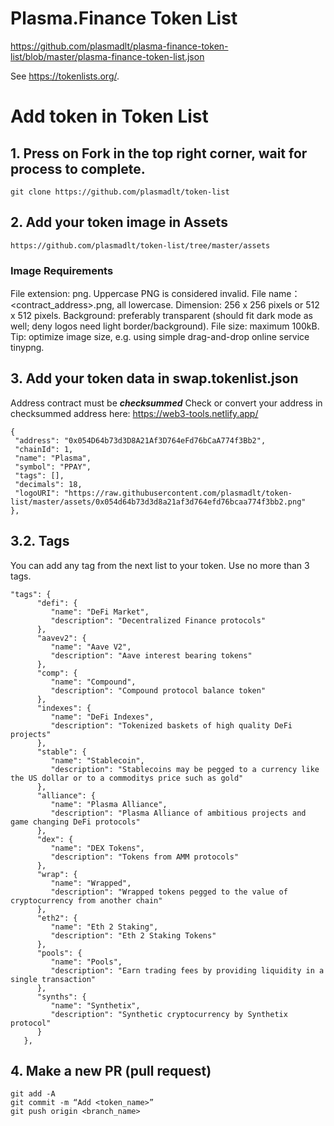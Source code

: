 # Plasma.Finance Token List
 https://github.com/plasmadlt/plasma-finance-token-list/blob/master/plasma-finance-token-list.json

See https://tokenlists.org/.

# Add token in Token List 
## 1. Press on Fork in the top right corner, wait for process to complete.

```
git clone https://github.com/plasmadlt/token-list
```

## 2. Add your token image in Assets

```
https://github.com/plasmadlt/token-list/tree/master/assets 
```

### Image Requirements
File extension: png. Uppercase PNG is considered invalid.
File name：<contract_address>.png, all lowercase.
Dimension: 256 x 256 pixels or 512 x 512 pixels.
Background: preferably transparent (should fit dark mode as well; deny logos need light border/background).
File size: maximum 100kB.  Tip: optimize image size, e.g. using simple drag-and-drop online service tinypng.

## 3. Add your token data in swap.tokenlist.json

Address contract must be ***checksummed***
Check or convert your address in checksummed address here: https://web3-tools.netlify.app/

```
{
 "address": "0x054D64b73d3D8A21Af3D764eFd76bCaA774f3Bb2",
 "chainId": 1,
 "name": "Plasma",
 "symbol": "PPAY",
 "tags": [],
 "decimals": 18,
 "logoURI": "https://raw.githubusercontent.com/plasmadlt/token-list/master/assets/0x054d64b73d3d8a21af3d764efd76bcaa774f3bb2.png"
},
```

## 3.2. Tags

You can add any tag from the next list to your token. Use no more than 3 tags.

```
"tags": {
      "defi": {
         "name": "DeFi Market",
         "description": "Decentralized Finance protocols"
      },
      "aavev2": {
         "name": "Aave V2",
         "description": "Aave interest bearing tokens"
      },
      "comp": {
         "name": "Compound",
         "description": "Compound protocol balance token"
      },
      "indexes": {
         "name": "DeFi Indexes",
         "description": "Tokenized baskets of high quality DeFi projects"
      },
      "stable": {
         "name": "Stablecoin",
         "description": "Stablecoins may be pegged to a currency like the US dollar or to a commoditys price such as gold"
      },
      "alliance": {
         "name": "Plasma Alliance",
         "description": "Plasma Alliance of ambitious projects and game changing DeFi protocols"
      },
      "dex": {
         "name": "DEX Tokens",
         "description": "Tokens from AMM protocols"
      },
      "wrap": {
         "name": "Wrapped",
         "description": "Wrapped tokens pegged to the value of cryptocurrency from another chain"
      },
      "eth2": {
         "name": "Eth 2 Staking",
         "description": "Eth 2 Staking Tokens"
      },
      "pools": {
         "name": "Pools",
         "description": "Earn trading fees by providing liquidity in a single transaction"
      },
      "synths": {
         "name": "Synthetix",
         "description": "Synthetic cryptocurrency by Synthetix protocol"
      }
   },
```

## 4. Make a new PR (pull request)

```
git add -A
git commit -m “Add <token_name>”
git push origin <branch_name>
```
